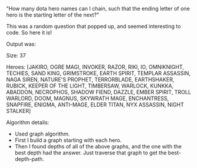 "How many dota hero names can I chain, such that the ending letter of one hero is the starting letter of the next?" 

This was a random question that popped up, and seemed interesting to code. So here it is!

Output was:

Size: 37

Heroes: [JAKIRO, OGRE MAGI, INVOKER, RAZOR, RIKI, IO, OMNIKNIGHT, TECHIES, SAND KING, GRIMSTROKE, EARTH SPIRIT, TEMPLAR ASSASSIN, NAGA SIREN, NATURE'S PROPHET, TERRORBLADE, EARTHSHAKER, RUBICK, KEEPER OF THE LIGHT, TIMBERSAW, WARLOCK, KUNKKA, ABADDON, NECROPHOS, SHADOW FIEND, DAZZLE, EMBER SPIRIT, TROLL WARLORD, DOOM, MAGNUS, SKYWRATH MAGE, ENCHANTRESS, SNAPFIRE, ENIGMA, ANTI-MAGE, ELDER TITAN, NYX ASSASSIN, NIGHT STALKER]

Algorithm details: 
* Used graph algorithm.
* First I build a graph starting with each hero.
* Then I found depths of all of the above graphs, and the one with the best depth had the answer. Just traverse that graph to get the best-depth-path.
